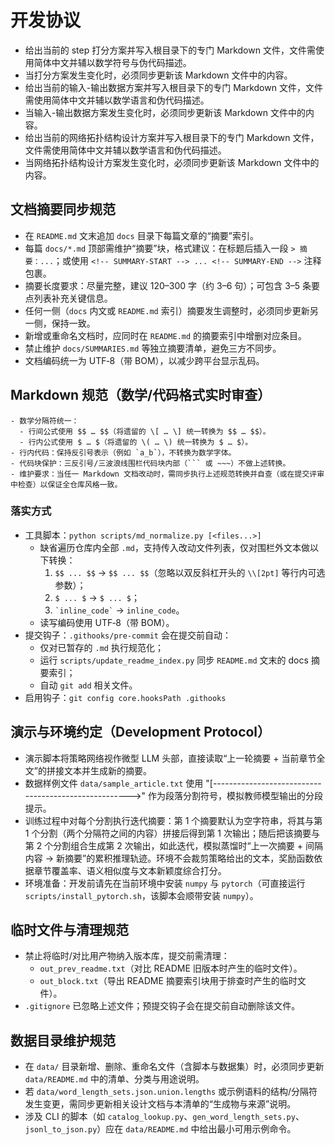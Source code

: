 ﻿# 开发协议

- 给出当前的 step 打分方案并写入根目录下的专门 Markdown 文件，文件需使用简体中文并辅以数学符号与伪代码描述。
- 当打分方案发生变化时，必须同步更新该 Markdown 文件中的内容。
- 给出当前的输入-输出数据方案并写入根目录下的专门 Markdown 文件，文件需使用简体中文并辅以数学语言和伪代码描述。
- 当输入-输出数据方案发生变化时，必须同步更新该 Markdown 文件中的内容。
- 给出当前的网络拓扑结构设计方案并写入根目录下的专门 Markdown 文件，文件需使用简体中文并辅以数学语言和伪代码描述。
- 当网络拓扑结构设计方案发生变化时，必须同步更新该 Markdown 文件中的内容。

## 文档摘要同步规范

- 在 `README.md` 文末追加 `docs` 目录下每篇文章的“摘要”索引。
- 每篇 `docs/*.md` 顶部需维护“摘要”块，格式建议：在标题后插入一段 `> 摘要：...`；或使用 `<!-- SUMMARY-START --> ... <!-- SUMMARY-END -->` 注释包裹。
- 摘要长度要求：尽量完整，建议 120–300 字（约 3–6 句）；可包含 3–5 条要点列表补充关键信息。
- 任何一侧（`docs` 内文或 `README.md` 索引）摘要发生调整时，必须同步更新另一侧，保持一致。
- 新增或重命名文档时，应同时在 `README.md` 的摘要索引中增删对应条目。
- 禁止维护 `docs/SUMMARIES.md` 等独立摘要清单，避免三方不同步。
- 文档编码统一为 UTF‑8（带 BOM），以减少跨平台显示乱码。

## Markdown 规范（数学/代码格式实时审查）

```
- 数学分隔符统一：
  - 行间公式使用 $$ … $$（将遗留的 \[ … \] 统一转换为 $$ … $$）。
  - 行内公式使用 $ … $（将遗留的 \( … \) 统一转换为 $ … $）。
- 行内代码：保持反引号表示（例如 `a_b`），不转换为数学字体。
- 代码块保护：三反引号/三波浪线围栏代码块内部（``` 或 ~~~）不做上述转换。
- 维护要求：当任一 Markdown 文档改动时，需同步执行上述规范转换并自查（或在提交评审中检查）以保证全仓库风格一致。
```

### 落实方式

- 工具脚本：`python scripts/md_normalize.py [<files...>]`
  - 缺省遍历仓库内全部 `.md`，支持传入改动文件列表，仅对围栏外文本做以下转换：
    1) `$$ ... $$` → `$$ ... $$`（忽略以双反斜杠开头的 `\\[2pt]` 等行内可选参数）；
    2) `$ ... $` → `$ ... $`；
    3) `` `inline_code` `` → ``inline_code``。
  - 读写编码使用 UTF‑8（带 BOM）。
- 提交钩子：`.githooks/pre-commit` 会在提交前自动：
  - 仅对已暂存的 `.md` 执行规范化；
  - 运行 `scripts/update_readme_index.py` 同步 `README.md` 文末的 docs 摘要索引；
  - 自动 `git add` 相关文件。
- 启用钩子：`git config core.hooksPath .githooks`

## 演示与环境约定（Development Protocol）

- 演示脚本将策略网络视作微型 LLM 头部，直接读取“上一轮摘要 + 当前章节全文”的拼接文本并生成新的摘要。
- 数据样例文件 `data/sample_article.txt` 使用 "[----------------------------------------------------->" 作为段落分割符号，模拟教师模型输出的分段提示。
- 训练过程中对每个分割执行迭代摘要：第 1 个摘要默认为空字符串，将其与第 1 个分割（两个分隔符之间的内容）拼接后得到第 1 次输出；随后把该摘要与第 2 个分割组合生成第 2 次输出，如此迭代，模拟蒸馏时“上一次摘要 + 间隔内容 → 新摘要”的累积推理轨迹。环境不会裁剪策略给出的文本，奖励函数依据章节覆盖率、语义相似度与文本新颖度综合打分。
- 环境准备：开发前请先在当前环境中安装 `numpy` 与 `pytorch`（可直接运行 `scripts/install_pytorch.sh`，该脚本会顺带安装 `numpy`）。

## 临时文件与清理规范

- 禁止将临时/对比用产物纳入版本库，提交前需清理：
  - `out_prev_readme.txt`（对比 README 旧版本时产生的临时文件）。
  - `out_block.txt`（导出 README 摘要索引块用于排查时产生的临时文件）。
- `.gitignore` 已忽略上述文件；预提交钩子会在提交前自动删除该文件。

## 数据目录维护规范

- 在 `data/` 目录新增、删除、重命名文件（含脚本与数据集）时，必须同步更新 `data/README.md` 中的清单、分类与用途说明。
- 若 `data/word_length_sets.json.union.lengths` 或示例语料的结构/分隔符发生变更，需同步更新相关设计文档与本清单的“生成物与来源”说明。
- 涉及 CLI 的脚本（如 `catalog_lookup.py`、`gen_word_length_sets.py`、`jsonl_to_json.py`）应在 `data/README.md` 中给出最小可用示例命令。
